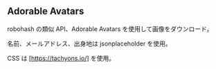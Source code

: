 ## Adorable Avatars

robohash の類似 API、Adorable Avatars を使用して画像をダウンロード。

名前、メールアドレス、出身地は jsonplaceholder を使用。

CSS は [https://tachyons.io/] を使用。
